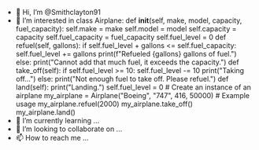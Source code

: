 - 👋 Hi, I’m @Smithclayton91
- 👀 I’m interested in class Airplane: def __init__(self, make, model, capacity, fuel_capacity): self.make = make self.model = model self.capacity = capacity self.fuel_capacity = fuel_capacity self.fuel_level = 0 def refuel(self, gallons): if self.fuel_level + gallons <= self.fuel_capacity: self.fuel_level += gallons print(f"Refueled {gallons} gallons of fuel.") else: print("Cannot add that much fuel, it exceeds the capacity.") def take_off(self): if self.fuel_level >= 10: self.fuel_level -= 10 print("Taking off...") else: print("Not enough fuel to take off. Please refuel.") def land(self): print("Landing.") self.fuel_level = 0 # Create an instance of an airplane my_airplane = Airplane("Boeing", "747", 416, 50000) # Example usage my_airplane.refuel(2000) my_airplane.take_off() my_airplane.land()
- 🌱 I’m currently learning ...
- 💞️ I’m looking to collaborate on ...
- 📫 How to reach me ...

<!---
Smithclayton91/Smithclayton91 is a ✨ special ✨ repository because its `README.md` (this file) appears on your GitHub profile.
You can click the Preview link to take a look at your changes.
--->

